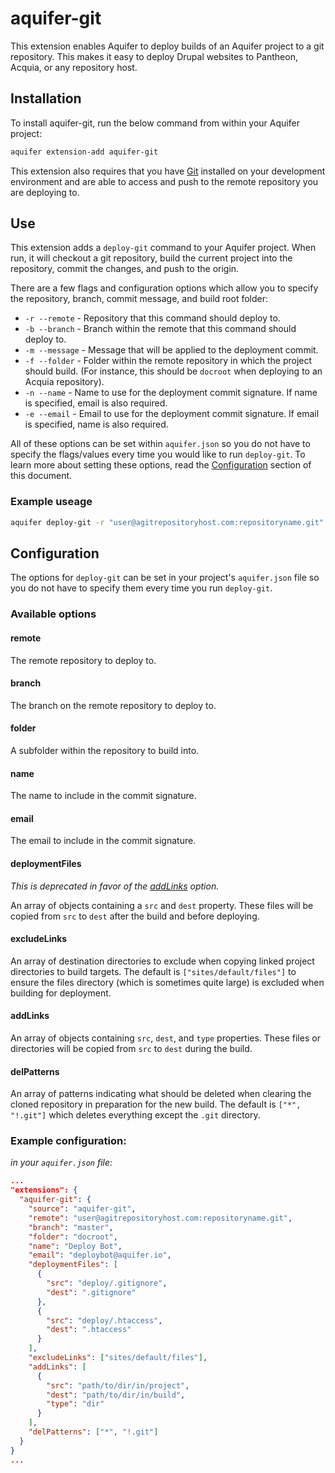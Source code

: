 # aquifer-git
This extension enables Aquifer to deploy builds of an Aquifer project to a git repository. This makes it easy to deploy Drupal websites to Pantheon, Acquia, or any repository host.

## Installation
To install aquifer-git, run the below command from within your Aquifer project:

```bash
aquifer extension-add aquifer-git
```

This extension also requires that you have [Git](https://git-scm.com) installed on your development environment and are able to access and push to the remote repository you are deploying to.

## Use
This extension adds a `deploy-git` command to your Aquifer project. When run, it will checkout a git repository, build the current project into the repository, commit the changes, and push to the origin.

There are a few flags and configuration options which allow you to specify the repository, branch, commit message, and build root folder:

* `-r --remote` - Repository that this command should deploy to.
* `-b --branch` - Branch within the remote that this command should deploy to.
* `-m --message` - Message that will be applied to the deployment commit.
* `-f --folder` - Folder within the remote repository in which the project should build. (For instance, this should be `docroot` when deploying to an Acquia repository).
* `-n --name` - Name to use for the deployment commit signature. If name is specified, email is also required.
* `-e --email` - Email to use for the deployment commit signature. If email is specified, name is also required.

All of these options can be set within `aquifer.json` so you do not have to specify the flags/values every time you would like to run `deploy-git`. To learn more about setting these options, read the [Configuration](#configuration) section of this document.

### Example useage
```bash
aquifer deploy-git -r "user@agitrepositoryhost.com:repositoryname.git" -b "master" -m "Version 2.0" -f "docroot"
```

## Configuration
The options for `deploy-git` can be set in your project's `aquifer.json` file so you do not have to specify them every time you run `deploy-git`.

### Available options

#### remote

The remote repository to deploy to.

#### branch

The branch on the remote repository to deploy to.

#### folder

A subfolder within the repository to build into.

#### name

The name to include in the commit signature.

#### email

The email to include in the commit signature.

#### deploymentFiles

_This is deprecated in favor of the [addLinks](#addlinks) option._

An array of objects containing a `src` and `dest` property. These files will be copied from `src` to `dest` after the build and before deploying.

#### excludeLinks

An array of destination directories to exclude when copying linked project directories to build targets. The default is `["sites/default/files"]` to ensure the files directory (which is sometimes quite large) is excluded when building for deployment.

#### addLinks

An array of objects containing `src`, `dest`, and `type` properties. These files or directories will be copied from `src` to `dest` during the build.

#### delPatterns

An array of patterns indicating what should be deleted when clearing the cloned repository in preparation for the new build. The default is `["*", "!.git"]` which deletes everything except the `.git` directory.

### Example configuration:

_in your `aquifer.json` file:_
```json
...
"extensions": {
  "aquifer-git": {
    "source": "aquifer-git",
    "remote": "user@agitrepositoryhost.com:repositoryname.git",
    "branch": "master",
    "folder": "docroot",
    "name": "Deploy Bot",
    "email": "deploybot@aquifer.io",
    "deploymentFiles": [
      {
        "src": "deploy/.gitignore",
        "dest": ".gitignore"
      },
      {
        "src": "deploy/.htaccess",
        "dest": ".htaccess"
      }
    ],
    "excludeLinks": ["sites/default/files"],
    "addLinks": [
      {
        "src": "path/to/dir/in/project",
        "dest": "path/to/dir/in/build",
        "type": "dir"
      }
    ],
    "delPatterns": ["*", "!.git"]
  }
}
...
```
